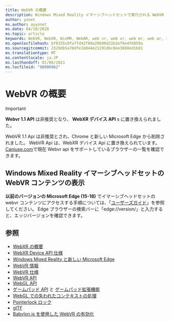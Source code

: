 ```yaml
---
title: WebVR の概要
description: Windows Mixed Reality イマーシブヘッドセットで実行される WebVR アプリケーションの使用と開発の基本について説明します。
author: yonet
ms.author: ayyonet
ms.date: 04/10/2020
ms.topic: article
keywords: WebVR, WebXR, WinMR, WebAR, web vr, web xr, web mr, web ar, 360, 360 ビデオ, 360 ビデオ, 360 写真, 360 写真, 360 コンテンツ, イマーシブ web, immersiveweb, IW
ms.openlocfilehash: bf0335c0fa7fd42f60a20690d22b2ef9a4f6859a
ms.sourcegitcommit: 2329db5a76dfe1b844e21291dbc8ee3888ed1b81
ms.translationtype: MT
ms.contentlocale: ja-JP
ms.lasthandoff: 01/08/2021
ms.locfileid: "98006962"
---
```

# <a name="webvr-overview"></a>WebVR の概要

> [!IMPORTANT]
> **Webvr 1.1 API** は非推奨となり、 **WebXR デバイス API** s に置き換えられました。

WebVR 1.1 Api は非推奨とされ、Chrome と新しい Microsoft Edge から削除されました。 WebVR Api は、WebXR デバイス Api に置き換えられています。 [Caniuse.com](https://caniuse.com/#search=webvr)で現在 Webvr api をサポートしているブラウザーの一覧を確認できます。

## <a name="viewing-webvr-content-in-windows-mixed-reality-immersive-headsets"></a>Windows Mixed Reality イマーシブヘッドセットの WebVR コンテンツの表示

**以前のバージョンの Microsoft Edge (15-18)** でイマーシブヘッドセットの webvr コンテンツにアクセスする手順については、「[ユーザーズガイド](https://docs.microsoft.com/windows/mixed-reality/enthusiast-guide/webvr)」を参照してください。 Edge ブラウザーの検索バーに「edge://version/」と入力すると、エッジバージョンを確認できます。

## <a name="see-also"></a>参照

* [WebXR の概要](webxr-overview.md)
* [WebXR Device API 仕様](https://immersive-web.github.io/webxr/)
* [Windows Mixed Reality と新しい Microsoft Edge](https://docs.microsoft.com/windows/mixed-reality/new-microsoft-edge)
* [WebVR 情報](https://webvr.info)
* [WebVR 仕様](https://w3c.github.io/webvr/)
* [WebVR API](https://msdn.microsoft.com/library/mt806281(v=vs.85).aspx)
* [WebGL API](https://msdn.microsoft.com/library/bg182648(v=vs.85).aspx)
* [ゲームパッド API](https://msdn.microsoft.com/library/dn743630(v=vs.85).aspx) と [ゲームパッド拡張機能](https://w3c.github.io/gamepad/extensions.html)
* [WebGL での失われたコンテキストの処理](https://www.khronos.org/webgl/wiki/HandlingContextLost)
* [Pointerlock ロック](https://www.w3.org/TR/pointerlock/)
* [glTF](https://www.khronos.org/gltf)
* [Babylon.js を使用した WebVR の有効化](https://docs.microsoft.com/windows/uwp/get-started/adding-webvr-to-a-babylonjs-game)
